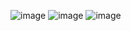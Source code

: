 ![image](https://github.com/user-attachments/assets/0e94ad45-87c0-4ce2-a548-2465146dd5c9)
![image](https://github.com/user-attachments/assets/569df2a9-0750-4972-a5e3-d9722c5153e6)
![image](https://github.com/user-attachments/assets/1e6efd04-39c0-4d6d-bcdb-ff6e5ce12780)
